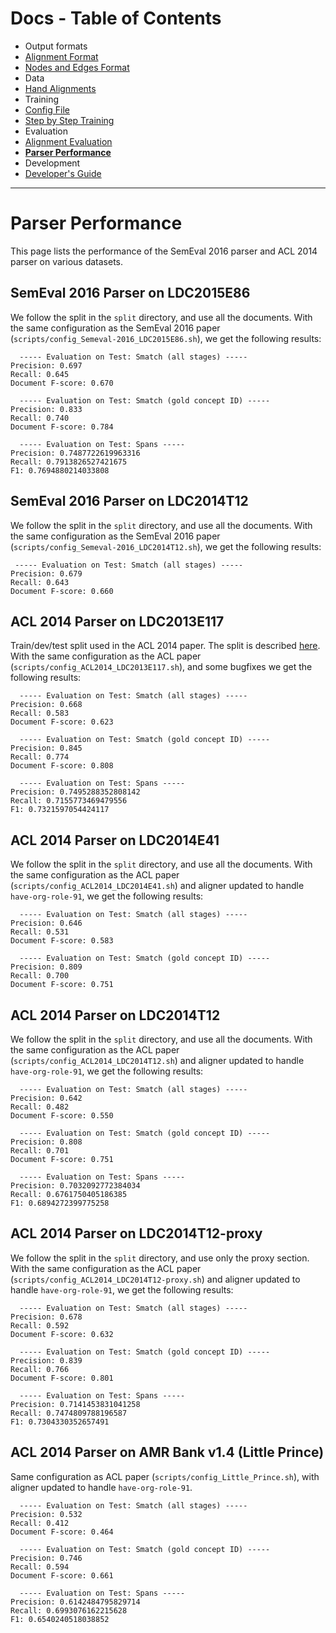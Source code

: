 Docs - Table of Contents
====

 * Output formats
  * [Alignment Format](./Alignment_Format.md)
  * [Nodes and Edges Format](./Nodes_and_Edges_Format.md)
 * Data
  * [Hand Alignments](./Hand_Alignments.md)
 * Training
  * [Config File](./Config_File.md)
  * [Step by Step Training](./Step_by_Step_Training.md)
 * Evaluation
  * [Alignment Evaluation](./Alignment_Evaluation.md)
  * [**Parser Performance**](./Parser_Performance.md)
 * Development
  * [Developer's Guide](./Developers_Guide.md)

---

Parser Performance
=================

This page lists the performance of the SemEval 2016 parser and ACL 2014 parser on various datasets.

## SemEval 2016 Parser on LDC2015E86

We follow the split in the `split` directory, and use all the documents.  With the same configuration as the SemEval 2016 paper
(`scripts/config_Semeval-2016_LDC2015E86.sh`), we get the following results:

```
  ----- Evaluation on Test: Smatch (all stages) -----
Precision: 0.697
Recall: 0.645
Document F-score: 0.670

  ----- Evaluation on Test: Smatch (gold concept ID) -----
Precision: 0.833
Recall: 0.740
Document F-score: 0.784

  ----- Evaluation on Test: Spans -----
Precision: 0.7487722619963316
Recall: 0.7913826527421675
F1: 0.7694880214033808
```


## SemEval 2016 Parser on LDC2014T12

We follow the split in the `split` directory, and use all the documents.  With the same configuration as the SemEval 2016 paper
(`scripts/config_Semeval-2016_LDC2014T12.sh`), we get the following results:

```
 ----- Evaluation on Test: Smatch (all stages) -----
Precision: 0.679
Recall: 0.643
Document F-score: 0.660
```


## ACL 2014 Parser on LDC2013E117

Train/dev/test split used in the ACL 2014 paper.  The split is described
[here](../scripts/preprocessing/LDC2013E117/README.md).  With the same configuration as the ACL paper (`scripts/config_ACL2014_LDC2013E117.sh`), and some bugfixes
we get the following results:

```
  ----- Evaluation on Test: Smatch (all stages) -----
Precision: 0.668
Recall: 0.583
Document F-score: 0.623

  ----- Evaluation on Test: Smatch (gold concept ID) -----
Precision: 0.845
Recall: 0.774
Document F-score: 0.808

  ----- Evaluation on Test: Spans -----
Precision: 0.7495288352808142
Recall: 0.7155773469479556
F1: 0.7321597054424117
```

## ACL 2014 Parser on LDC2014E41

We follow the split in the `split` directory, and use all the documents.  With the same configuration as the ACL paper
(`scripts/config_ACL2014_LDC2014E41.sh`) and aligner updated to handle `have-org-role-91`, we get the following results:

```
  ----- Evaluation on Test: Smatch (all stages) -----
Precision: 0.646
Recall: 0.531
Document F-score: 0.583

  ----- Evaluation on Test: Smatch (gold concept ID) -----
Precision: 0.809
Recall: 0.700
Document F-score: 0.751
```

## ACL 2014 Parser on LDC2014T12

We follow the split in the `split` directory, and use all the documents.  With the same configuration as the ACL paper
(`scripts/config_ACL2014_LDC2014T12.sh`) and aligner updated to handle `have-org-role-91`, we get the following results:

```
  ----- Evaluation on Test: Smatch (all stages) -----
Precision: 0.642
Recall: 0.482
Document F-score: 0.550

  ----- Evaluation on Test: Smatch (gold concept ID) -----
Precision: 0.808
Recall: 0.701
Document F-score: 0.751

  ----- Evaluation on Test: Spans -----
Precision: 0.7032092772384034
Recall: 0.6761750405186385
F1: 0.6894272399775258
```

## ACL 2014 Parser on LDC2014T12-proxy

We follow the split in the `split` directory, and use only the proxy section.  With the same configuration as the ACL paper
(`scripts/config_ACL2014_LDC2014T12-proxy.sh`) and aligner updated to handle `have-org-role-91`, we get the following results:

```
  ----- Evaluation on Test: Smatch (all stages) -----
Precision: 0.678
Recall: 0.592
Document F-score: 0.632

  ----- Evaluation on Test: Smatch (gold concept ID) -----
Precision: 0.839
Recall: 0.766
Document F-score: 0.801

  ----- Evaluation on Test: Spans -----
Precision: 0.7141453831041258
Recall: 0.7474809788196587
F1: 0.7304330352657491
```

## ACL 2014 Parser on AMR Bank v1.4 (Little Prince)

Same configuration as ACL paper (`scripts/config_Little_Prince.sh`), with aligner updated to handle `have-org-role-91`.

```
  ----- Evaluation on Test: Smatch (all stages) -----
Precision: 0.532
Recall: 0.412
Document F-score: 0.464

  ----- Evaluation on Test: Smatch (gold concept ID) -----
Precision: 0.746
Recall: 0.594
Document F-score: 0.661

  ----- Evaluation on Test: Spans -----
Precision: 0.6142484795829714
Recall: 0.6993076162215628
F1: 0.6540240518038852
```

